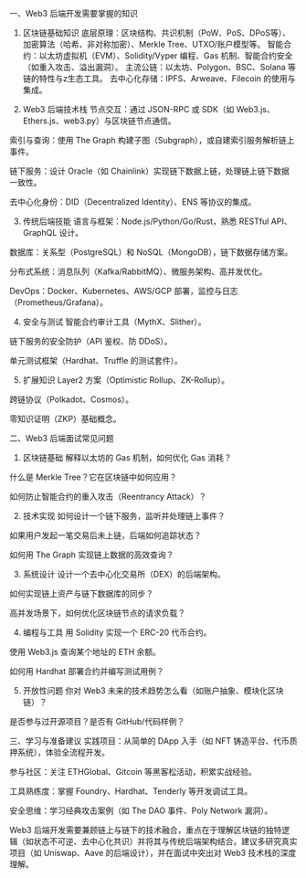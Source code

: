 一、Web3 后端开发需要掌握的知识
1. 区块链基础知识
底层原理：区块结构、共识机制（PoW、PoS、DPoS等）、加密算法（哈希、非对称加密）、Merkle Tree、UTXO/账户模型等。
智能合约：以太坊虚拟机（EVM）、Solidity/Vyper 编程、Gas 机制、智能合约安全（如重入攻击、溢出漏洞）。
主流公链：以太坊、Polygon、BSC、Solana 等链的特性与z生态工具。
去中心化存储：IPFS、Arweave、Filecoin 的使用与集成。

2. Web3 后端技术栈
节点交互：通过 JSON-RPC 或 SDK（如 Web3.js、Ethers.js、web3.py）与区块链节点通信。

索引与查询：使用 The Graph 构建子图（Subgraph），或自建索引服务解析链上事件。

链下服务：设计 Oracle（如 Chainlink）实现链下数据上链，处理链上链下数据一致性。

去中心化身份：DID（Decentralized Identity）、ENS 等协议的集成。

3. 传统后端技能
语言与框架：Node.js/Python/Go/Rust，熟悉 RESTful API、GraphQL 设计。

数据库：关系型（PostgreSQL）和 NoSQL（MongoDB），链下数据存储方案。

分布式系统：消息队列（Kafka/RabbitMQ）、微服务架构、高并发优化。

DevOps：Docker、Kubernetes、AWS/GCP 部署，监控与日志（Prometheus/Grafana）。

4. 安全与测试
智能合约审计工具（MythX、Slither）。

链下服务的安全防护（API 鉴权、防 DDoS）。

单元测试框架（Hardhat、Truffle 的测试套件）。

5. 扩展知识
Layer2 方案（Optimistic Rollup、ZK-Rollup）。

跨链协议（Polkadot、Cosmos）。

零知识证明（ZKP）基础概念。

二、Web3 后端面试常见问题
1. 区块链基础
解释以太坊的 Gas 机制，如何优化 Gas 消耗？

什么是 Merkle Tree？它在区块链中如何应用？

如何防止智能合约的重入攻击（Reentrancy Attack）？

2. 技术实现
如何设计一个链下服务，监听并处理链上事件？

如果用户发起一笔交易后未上链，后端如何追踪状态？

如何用 The Graph 实现链上数据的高效查询？

3. 系统设计
设计一个去中心化交易所（DEX）的后端架构。

如何实现链上资产与链下数据库的同步？

高并发场景下，如何优化区块链节点的请求负载？

4. 编程与工具
用 Solidity 实现一个 ERC-20 代币合约。

使用 Web3.js 查询某个地址的 ETH 余额。

如何用 Hardhat 部署合约并编写测试用例？

5. 开放性问题
你对 Web3 未来的技术趋势怎么看（如账户抽象、模块化区块链）？

是否参与过开源项目？是否有 GitHub/代码样例？

三、学习与准备建议
实践项目：从简单的 DApp 入手（如 NFT 铸造平台、代币质押系统），体验全流程开发。

参与社区：关注 ETHGlobal、Gitcoin 等黑客松活动，积累实战经验。

工具熟练度：掌握 Foundry、Hardhat、Tenderly 等开发调试工具。

安全思维：学习经典攻击案例（如 The DAO 事件、Poly Network 漏洞）。

Web3 后端开发需要兼顾链上与链下的技术融合，重点在于理解区块链的独特逻辑（如状态不可逆、去中心化共识）并将其与传统后端架构结合。建议多研究真实项目（如 Uniswap、Aave 的后端设计），并在面试中突出对 Web3 技术栈的深度理解。